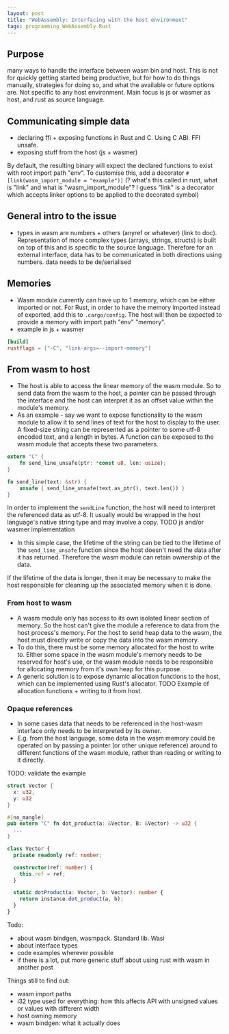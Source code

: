 ```yaml
---
layout: post
title: "WebAssembly: Interfacing with the host environment"
tags: programming WebAssembly Rust
---
```


## Purpose
many ways to handle the interface between wasm bin and host. This is not for quickly getting started being productive, but for how to do things manually, strategies for doing so, and what the available or future options are. Not specific to any host environment. Main focus is js or wasmer as host, and rust as source language.

## Communicating simple data
- declaring ffi + exposing functions in Rust and C. Using C ABI. FFI unsafe.
- exposing stuff from the host (js + wasmer)

By default, the resulting binary will expect the declared functions to exist with root import path "env". To customise this, add a decorator
`#[link(wasm_import_module = "example")]`
(? what's this called in rust, what is "link" and what is "wasm_import_module"? I guess "link" is a decorator which accepts linker options to be applied to the decorated symbol)

## General intro to the issue
- types in wasm are numbers + others (anyref or whatever) (link to doc). Representation of more complex types (arrays, strings, structs) is built on top of this and is specific to the source language. Therefore for an external interface, data has to be communicated in both directions using numbers. data needs to be de/serialised

## Memories
- Wasm module currently can have up to 1 memory, which can be either imported or not.
For Rust, in order to have the memory imported instead of exported, add this to `.cargo/config`. The host will then be expected to provide a memory with import path "env" "memory".
- example in js + wasmer

```toml
[build]
rustflags = ["-C", "link-args=--import-memory"]
```

## From wasm to host
- The host is able to access the linear memory of the wasm module. So to send data from the wasm to the host, a pointer can be passed through the interface and the host can interpret it as an offset value within the module's memory.
- As an example - say we want to expose functionality to the wasm module to allow it to send lines of text for the host to display to the user.
  A fixed-size string can be represented as a pointer to some utf-8 encoded text, and a length in bytes. A function can be exposed to the wasm module that accepts these two parameters.

```rust
extern "C" {
    fn send_line_unsafe(ptr: *const u8, len: usize);
}

fn send_line(text: &str) {
    unsafe { send_line_unsafe(text.as_ptr(), text.len()) }
}
```
In order to implement the `sendLine` function, the host will need to interpret the referenced data as utf-8. It usually would be wrapped in the host language's native string type and may involve a copy.
TODO js and/or wasmer implementation

- In this simple case, the lifetime of the string can be tied to the lifetime of the `send_line_unsafe` function since the host doesn't need the data after it has returned. Therefore the wasm module can retain ownership of the data.

If the lifetime of the data is longer, then it may be necessary to make the host responsible for cleaning up the associated memory when it is done.

### From host to wasm
- A wasm module only has access to its own isolated linear section of memory. So the host can't give the module a reference to data from the host process's memory. 
For the host to send heap data to the wasm, the host must directly write or copy the data into the wasm memory.
- To do this, there must be some memory allocated for the host to write to. Either some space in the wasm module's memory needs to be reserved for host's use, or the wasm module needs to be responsible for allocating memory from it's own heap for this purpose.
- A generic solution is to expose dynamic allocation functions to the host, which can be implemented using Rust's allocator.
TODO  Example of allocation functions + writing to it from host.

### Opaque references
- In some cases data that needs to be referenced in the host-wasm interface only needs to be interpreted by its owner.
- E.g. from the host language, some data in the wasm memory could be operated on by passing a pointer (or other unique reference) around to different functions of the wasm module, rather than reading or writing to it directly.

TODO: validate the example

```rust
struct Vector {
  x: u32,
  y: u32
}

#[no_mangle]
pub extern "C" fn dot_product(a: &Vector, B: &Vector) -> u32 {
  ...
}
```

```ts
class Vector {
  private readonly ref: number;

  constructor(ref: number) {
    this.ref = ref;
  }

  static dotProduct(a: Vector, b: Vector): number {
    return instance.dot_product(a, b);
  }
}
```

Todo:
- about wasm bindgen, wasmpack. Standard lib. Wasi
- about interface types
- code examples wherever possible
- if there is a lot, put more generic stuff about using rust with wasm in another post

Things still to find out:

- wasm import paths
- i32 type used for everything: how this affects API with unsigned values or values with different width
- host owning memory
- wasm bindgen: what it actually does
